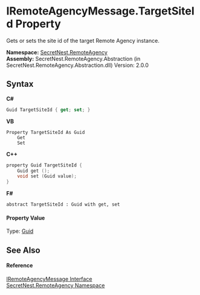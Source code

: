 # IRemoteAgencyMessage.TargetSiteId Property 
 

Gets or sets the site id of the target Remote Agency instance.

**Namespace:**&nbsp;<a href="N_SecretNest_RemoteAgency">SecretNest.RemoteAgency</a><br />**Assembly:**&nbsp;SecretNest.RemoteAgency.Abstraction (in SecretNest.RemoteAgency.Abstraction.dll) Version: 2.0.0

## Syntax

**C#**<br />
``` C#
Guid TargetSiteId { get; set; }
```

**VB**<br />
``` VB
Property TargetSiteId As Guid
	Get
	Set
```

**C++**<br />
``` C++
property Guid TargetSiteId {
	Guid get ();
	void set (Guid value);
}
```

**F#**<br />
``` F#
abstract TargetSiteId : Guid with get, set

```


#### Property Value
Type: <a href="https://docs.microsoft.com/dotnet/api/system.guid" target="_blank">Guid</a>

## See Also


#### Reference
<a href="T_SecretNest_RemoteAgency_IRemoteAgencyMessage">IRemoteAgencyMessage Interface</a><br /><a href="N_SecretNest_RemoteAgency">SecretNest.RemoteAgency Namespace</a><br />